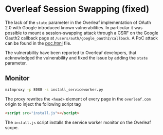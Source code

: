 # Overleaf Session Swapping (fixed)

The lack of the `state` parameter in the Overleaf implementation of
OAuth 2.0 with Google introduced known vulnerabilities.
In particular it was possible to mount a session-swapping attack through a CSRF on the Google Oauth2 callback page at `/users/auth/google_oauth2/callback`. A PoC attack can be found in the [poc.html](./poc.html) file.

The vulnerability have been reported to Overleaf developers, that acknowledged the vulnerability and fixed the issue by adding the `state` parameter.

## Monitor

```sh
mitmproxy -p 8080 -s install_serviceworker.py
```

The proxy rewrites the `<head>` element of every page in the `overleaf.com` origin to inject the following script tag
```html
<script src="install.js"></script>
```

The `install.js` script installs the service worker monitor on the Overleaf scope.

